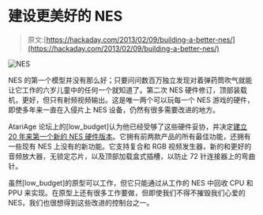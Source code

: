# 建设更美好的 NES

> 原文:[https://hackaday.com/2013/02/09/building-a-better-nes/](https://hackaday.com/2013/02/09/building-a-better-nes/)

![NES](../Images/3cf2d1654fe0324e45534ac96e125d47.png)

NES 的第一个模型并没有那么好；只要问问数百万独立发现对着弹药筒吹气就能让它工作的六岁儿童中的任何一个就知道了。第二次 NES 硬件修订，顶部装载机，更好，但只有射频视频输出。这是唯一两个可以玩每一个 NES 游戏的硬件，即使多年来一直在入侵片上 NES 设备，仍然有很多需要改进的地方。

AtariAge 论坛上的[low_budget]认为他已经受够了这些硬件妥协，并决定[建立 20 年来第一个新的 NES 硬件版本](http://www.atariage.com/forums/topic/203257-nes-super-8-project/)。它拥有前两款产品的所有最佳功能，还拥有一些现有 NES 上没有的新功能。它支持复合和 RGB 视频发生器，新的和更好的音频放大器，无锁定芯片，以及顶部加载盒式插槽，以防止 72 针连接器上的弯曲针。

虽然[low_budget]的原型可以工作，但它只能通过从工作的 NES 中回收 CPU 和 PPU 来实现。在原型上还有很多工作要做，但即使我们不得不摧毁我们心爱的 NES，我们也很想得到这些改进的控制台之一。